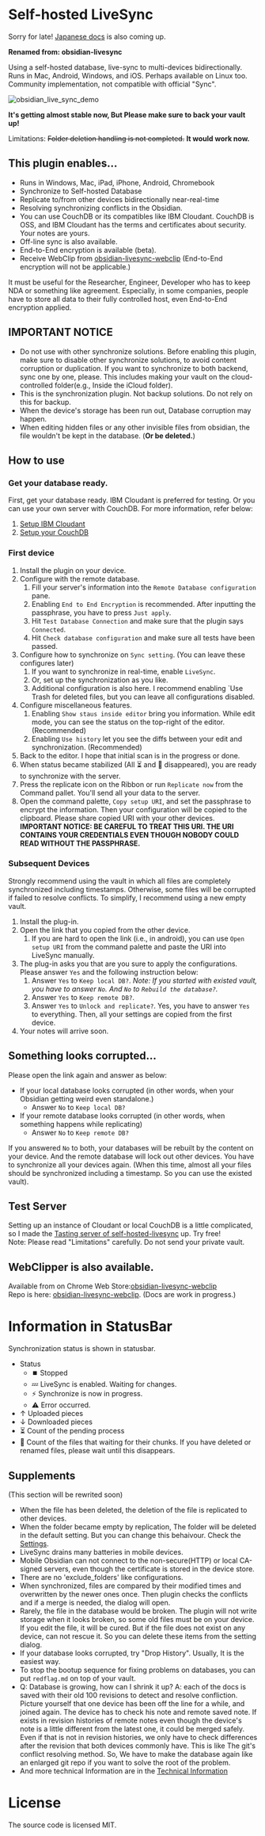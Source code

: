 # Self-hosted LiveSync

Sorry for late! [Japanese docs](./README_ja.md) is also coming up.

**Renamed from: obsidian-livesync**

Using a self-hosted database, live-sync to multi-devices bidirectionally.
Runs in Mac, Android, Windows, and iOS. Perhaps available on Linux too.
Community implementation, not compatible with official "Sync".

![obsidian_live_sync_demo](https://user-images.githubusercontent.com/45774780/137355323-f57a8b09-abf2-4501-836c-8cb7d2ff24a3.gif)

**It's getting almost stable now, But Please make sure to back your vault up!**

Limitations: ~~Folder deletion handling is not completed.~~ **It would work now.**

## This plugin enables...

-   Runs in Windows, Mac, iPad, iPhone, Android, Chromebook
-   Synchronize to Self-hosted Database
-   Replicate to/from other devices bidirectionally near-real-time
-   Resolving synchronizing conflicts in the Obsidian.
-   You can use CouchDB or its compatibles like IBM Cloudant. CouchDB is OSS, and IBM Cloudant has the terms and certificates about security. Your notes are yours.
-   Off-line sync is also available.
-   End-to-End encryption is available (beta).
-   Receive WebClip from [obsidian-livesync-webclip](https://chrome.google.com/webstore/detail/obsidian-livesync-webclip/jfpaflmpckblieefkegjncjoceapakdf) (End-to-End encryption will not be applicable.)

It must be useful for the Researcher, Engineer, Developer who has to keep NDA or something like agreement.
Especially, in some companies, people have to store all data to their fully controlled host, even End-to-End encryption applied.

## IMPORTANT NOTICE

-   Do not use with other synchronize solutions. Before enabling this plugin, make sure to disable other synchronize solutions, to avoid content corruption or duplication. If you want to synchronize to both backend, sync one by one, please.
    This includes making your vault on the cloud-controlled folder(e.g., Inside the iCloud folder).
-   This is the synchronization plugin. Not backup solutions. Do not rely on this for backup.
-   When the device's storage has been run out, Database corruption may happen.
-   When editing hidden files or any other invisible files from obsidian, the file wouldn't be kept in the database. (**Or be deleted.**)

## How to use


### Get your database ready.

First, get your database ready. IBM Cloudant is preferred for testing. Or you can use your own server with CouchDB. For more information, refer below:
1. [Setup IBM Cloudant](docs/setup_cloudant.md)
2. [Setup your CouchDB](docs/setup_own_server.md)

### First device

1. Install the plugin on your device.
2. Configure with the remote database.
	1. Fill your server's information into the `Remote Database configuration` pane.
	2. Enabling `End to End Encryption` is recommended. After inputting the passphrase, you have to press `Just apply`.
	3. Hit `Test Database Connection` and make sure that the plugin says `Connected`.
	4. Hit `Check database configuration` and make sure all tests have been passed.
3. Configure how to synchronize on `Sync setting`. (You can leave these  configures later)
	1. If you want to synchronize in real-time, enable `LiveSync`.
	2. Or, set up the synchronization as you like.
	3. Additional configuration is also here. I recommend enabling `Use Trash for deleted files, but you can leave all configurations disabled.
4. Configure miscellaneous features.
	1. Enabling `Show staus inside editor` bring you information. While edit mode, you can see the status on the top-right of the editor. (Recommended)
	2. Enabling `Use history` let you see the diffs between your edit and synchronization. (Recommended)
5. Back to the editor. I hope that initial scan is in the progress or done.
6. When status became stabilized (All ⏳ and 🧩 disappeared), you are ready to synchronize with the server.
7. Press the replicate icon on the Ribbon or run `Replicate now` from the Command pallet. You'll send all your data to the server.
8. Open the command palette, `Copy setup URI`, and set the passphrase to encrypt the information. Then your configuration will be copied to the clipboard. Please share copied URI with your other devices.
**IMPORTANT NOTICE: BE CAREFUL TO TREAT THIS URI. THE URI CONTAINS YOUR CREDENTIALS EVEN THOUGH NOBODY COULD READ WITHOUT THE PASSPHRASE.**

### Subsequent Devices

Strongly recommend using the vault in which all files are completely synchronized including timestamps. Otherwise, some files will be corrupted if failed to resolve conflicts. To simplify, I recommend using a new empty vault.

1. Install the plug-in.
2. Open the link that you copied from the other device.
   1. If you are hard to open the link (i.e., in android), you can use `Open setup URI` from the command palette and paste the URI into LiveSync manually.
3. The plug-in asks you that are you sure to apply the configurations. Please answer `Yes` and the following instruction below:
	1. Answer `Yes` to `Keep local DB?`.
		*Note: If you started with existed vault, you have to answer `No`. And `No` to `Rebuild the database?`.*
	2. Answer `Yes` to `Keep remote DB?`.
	3. Answer `Yes` to `Unlock and replicate?`.
	Yes, you have to answer `Yes` to everything.
	Then, all your settings are copied from the first device.
4. Your notes will arrive soon.

## Something looks corrupted...

Please open the link again and answer as below:
- If your local database looks corrupted
(in other words, when your Obsidian getting weird even standalone.)
	- Answer `No` to `Keep local DB?`
- If your remote database looks corrupted
(in other words, when something happens while replicating)
	- Answer `No` to `Keep remote DB?`

If you answered `No` to both, your databases will be rebuilt by the content on your device. And the remote database will lock out other devices. You have to synchronize all your devices again. (When this time, almost all your files should be synchronized including a timestamp. So you can use the existed vault).


## Test Server

Setting up an instance of Cloudant or local CouchDB is a little complicated, so I made the [Tasting server of self-hosted-livesync](https://olstaste.vrtmrz.net/) up. Try free!  
Note: Please read "Limitations" carefully. Do not send your private vault.

## WebClipper is also available.

Available from on Chrome Web Store:[obsidian-livesync-webclip](https://chrome.google.com/webstore/detail/obsidian-livesync-webclip/jfpaflmpckblieefkegjncjoceapakdf)  
Repo is here: [obsidian-livesync-webclip](https://github.com/vrtmrz/obsidian-livesync-webclip). (Docs are work in progress.)

# Information in StatusBar

Synchronization status is shown in statusbar.

-   Status
    -   ⏹️ Stopped
    -   💤 LiveSync is enabled. Waiting for changes.
    -   ⚡️ Synchronize is now in progress.
    -   ⚠ Error occurred.
-   ↑ Uploaded pieces
-   ↓ Downloaded pieces
-   ⏳ Count of the pending process  
-   🧩 Count of the files that waiting for their chunks.
If you have deleted or renamed files, please wait until this disappears.


## Supplements
(This section will be rewrited soon)
-   When the file has been deleted, the deletion of the file is replicated to other devices.
-   When the folder became empty by replication, The folder will be deleted in the default setting. But you can change this behaivour. Check the [Settings](docs/settings.md).
-   LiveSync drains many batteries in mobile devices.
-   Mobile Obsidian can not connect to the non-secure(HTTP) or local CA-signed servers, even though the certificate is stored in the device store.
-   There are no 'exclude_folders' like configurations.
-   When synchronized, files are compared by their modified times and overwritten by the newer ones once. Then plugin checks the conflicts and if a merge is needed, the dialog will open.
-   Rarely, the file in the database would be broken. The plugin will not write storage when it looks broken, so some old files must be on your device. If you edit the file, it will be cured. But if the file does not exist on any device, can not rescue it. So you can delete these items from the setting dialog.
-   If your database looks corrupted, try "Drop History". Usually, It is the easiest way.
-   To stop the bootup sequence for fixing problems on databases, you can put `redflag.md` on top of your vault.
-   Q: Database is growing, how can I shrink it up?
    A: each of the docs is saved with their old 100 revisions to detect and resolve confliction. Picture yourself that one device has been off the line for a while, and joined again. The device has to check his note and remote saved note. If exists in revision histories of remote notes even though the device's note is a little different from the latest one, it could be merged safely. Even if that is not in revision histories, we only have to check differences after the revision that both devices commonly have. This is like The git's conflict resolving method. So, We have to make the database again like an enlarged git repo if you want to solve the root of the problem.
-   And more technical Information are in the [Technical Information](docs/tech_info.md)

# License

The source code is licensed MIT.
